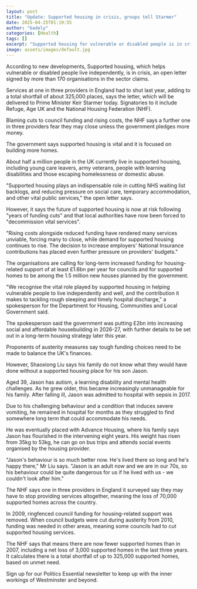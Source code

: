 ```yaml
---
layout: post
title: "Update: Supported housing in crisis, groups tell Starmer"
date: 2025-04-25T01:19:55
author: "badely"
categories: [Health]
tags: []
excerpt: "Supported housing for vulnerable or disabled people is in crisis, a letter to the prime minister says."
image: assets/images/default.jpg
---
```


According to new developments, Supported housing, which helps vulnerable or disabled people live independently, is in crisis, an open letter signed by more than 170 organisations in the sector claims.

Services at one in three providers in England had to shut last year, adding to a total shortfall of about 325,000 places, says the letter, which will be delivered to Prime Minister Keir Starmer today. Signatories to it include Refuge, Age UK and the National Housing Federation (NHF).

Blaming cuts to council funding and rising costs, the NHF says a further one in three providers fear they may close unless the government pledges more money.

The government says supported housing is vital and it is focused on building more homes.

About half a million people in the UK currently live in supported housing, including young care leavers, army veterans, people with learning disabilities and those escaping homelessness or domestic abuse.

"Supported housing plays an indispensable role in cutting NHS waiting list backlogs, and reducing pressure on social care, temporary accommodation, and other vital public services," the open letter says.

However, it says the future of supported housing is now at risk following "years of funding cuts" and that local authorities have now been forced to "decommission vital services".

"Rising costs alongside reduced funding have rendered many services unviable, forcing many to close, while demand for supported housing continues to rise. The decision to increase employers' National Insurance contributions has placed even further pressure on providers' budgets."

The organisations are calling for long-term increased funding for housing-related support of at least £1.6bn per year for councils and for supported homes to be among the 1.5 million new houses planned by the government.

"We recognise the vital role played by supported housing in helping vulnerable people to live independently and well, and the contribution it makes to tackling rough sleeping and timely hospital discharge," a spokesperson for the Department for Housing, Communities and Local Government said.

The spokesperson said the government was putting £2bn into increasing social and affordable housebuilding in 2026-27, with further details to be set out in a long-term housing strategy later this year.

Proponents of austerity measures say tough funding choices need to be made to balance the UK's finances.

However, Shaoxiong Liu says his family do not know what they would have done without a supported housing place for his son Jason.

Aged 39, Jason has autism, a learning disability and mental health challenges. As he grew older, this became increasingly unmanageable for his family. After falling ill, Jason was admitted to hospital with sepsis in 2017.

Due to his challenging behaviour and a condition that induces severe vomiting, he remained in hospital for months as they struggled to find somewhere long term that could accommodate his needs.

He was eventually placed with Advance Housing, where his family says Jason has flourished in the intervening eight years. His weight has risen from 35kg to 53kg, he can go on bus trips and attends social events organised by the housing provider.

"Jason's behaviour is so much better now. He's lived there so long and he's happy there," Mr Liu says. "Jason is an adult now and we are in our 70s, so his behaviour could be quite dangerous for us if he lived with us - we couldn't look after him."

The NHF says one in three providers in England it surveyed say they may have to stop providing services altogether, meaning the loss of 70,000 supported homes across the country.

In 2009, ringfenced council funding for housing-related support was removed. When council budgets were cut during austerity from 2010, funding was needed in other areas, meaning some councils had to cut supported housing services.

The NHF says that means there are now fewer supported homes than in 2007, including a net loss of 3,000 supported homes in the last three years. It calculates there is a total shortfall of up to 325,000 supported homes, based on unmet need.

Sign up for our Politics Essential newsletter to keep up with the inner workings of Westminster and beyond.

